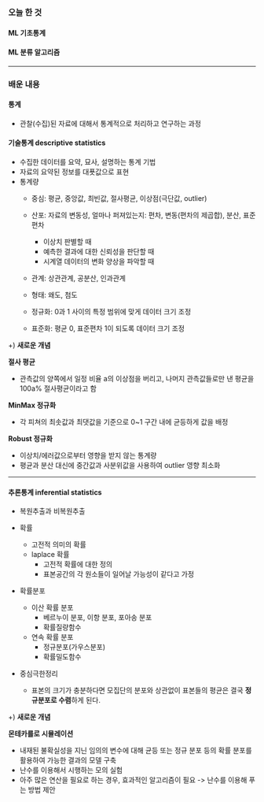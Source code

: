 ### 오늘 한 것


#### ML 기초통계

#### ML 분류 알고리즘 


***

### 배운 내용

#### 통계

- 관찰(수집)된 자료에 대해서 통계적으로 처리하고 연구하는 과정


#### 기술통계 descriptive statistics
- 수집한 데이터를 요약, 묘사, 설명하는 통계 기법
- 자료의 요약된 정보를 대푯값으로 표현
- 통계량
    - 중심: 평균, 중앙값, 최빈값, 절사평균, 이상점(극단값, outlier)
    - 산포: 자료의 변동성, 얼마나 퍼져있는지: 편차, 변동(편차의 제곱합), 분산, 표준편차
        - 이상치 판별할 때
        - 예측한 결과에 대한 신뢰성을 판단할 때
        - 시계열 데이터의 변화 양상을 파악할 때
    - 관계: 상관관계, 공분산, 인과관계
    - 형태: 왜도, 첨도

  - 정규화: 0과 1 사이의 특정 범위에 맞게 데이터 크기 조정
  - 표준화: 평균 0, 표준편차 1이 되도록 데이터 크기 조정
 
+) **새로운 개념**

**절사 평균**
- 관측값의 양쪽에서 일정 비율 a의 이상점을 버리고, 나머지 관측값들로만 낸 평균을 100a% 절사평균이라고 함

**MinMax 정규화**
- 각 피쳐의 최솟값과 최댓값을 기준으로 0~1 구간 내에 균등하게 값을 배정

**Robust 정규화**
- 이상치/에러값으로부터 영향을 받지 않는 통계량
- 평균과 분산 대신에 중간값과 사분위값을 사용하여 outlier 영향 최소화

***

#### 추론통계 inferential statistics
- 복원추출과 비복원추출

- 확률
  - 고전적 의미의 확률
  - laplace 확률
      - 고전적 확률에 대한 정의
      - 표본공간의 각 원소들이 일어날 가능성이 같다고 가정
- 확률분포
  - 이산 확률 분포
      - 베르누이 분포, 이항 분포, 포아송 분포
      - 확률질량함수
  - 연속 확률 분포
      - 정규분포(가우스분포)
      - 확률밀도함수
- 중심극한정리
  - 표본의 크기가 충분하다면 모집단의 분포와 상관없이 표본들의 평균은 결국 **정규분포로 수렴**하게 된다.

+) **새로운 개념**

**몬테카를로 시뮬레이션**
- 내재된 불확실성을 지닌 임의의 변수에 대해 균등 또는 정규 분포 등의 확률 분포를 활용하여 가능한 결과의 모델 구축
- 난수를 이용해서 시행하는 모의 실험
- 아주 많은 연산을 필요로 하는 경우, 효과적인 알고리즘이 필요 -> 난수를 이용해 푸는 방법 제안
